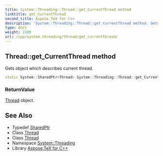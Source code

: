 ```yaml
---
title: System::Threading::Thread::get_CurrentThread method
linktitle: get_CurrentThread
second_title: Aspose.TeX for C++
description: 'System::Threading::Thread::get_CurrentThread method. Gets object which describes current thread in C++.'
type: docs
weight: 2100
url: /cpp/system.threading/thread/get_currentthread/
---
```

## Thread::get_CurrentThread method


Gets object which describes current thread.

```cpp
static System::SharedPtr<Thread> System::Threading::Thread::get_CurrentThread()
```


### ReturnValue

[Thread](../) object.

## See Also

* Typedef [SharedPtr](../../../system/sharedptr/)
* Class [Thread](../)
* Class [Thread](../)
* Namespace [System::Threading](../../)
* Library [Aspose.TeX for C++](../../../)
